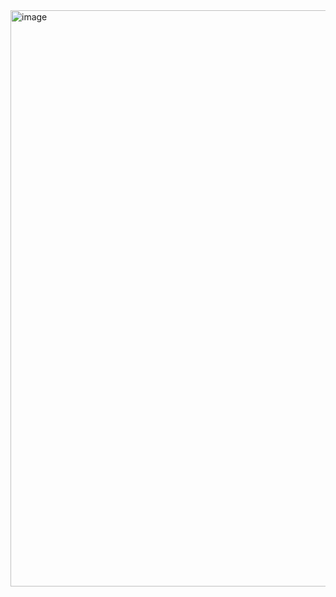 <img width="1901" height="922" alt="image" src="https://github.com/user-attachments/assets/233e6f3f-6dea-4902-b433-524211f66dd7" />
